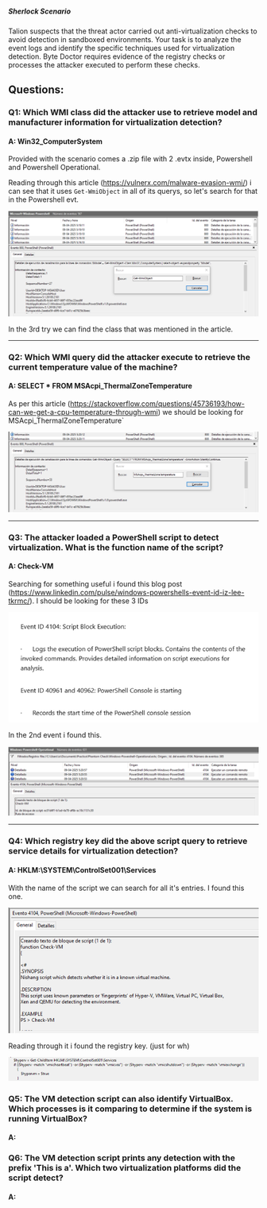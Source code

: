 
##### Sherlock Scenario

Talion suspects that the threat actor carried out anti-virtualization checks to avoid detection in sandboxed environments. Your task is to analyze the event logs and identify the specific techniques used for virtualization detection. Byte Doctor requires evidence of the registry checks or processes the attacker executed to perform these checks.

## Questions:

### Q1: Which WMI class did the attacker use to retrieve model and manufacturer information for virtualization detection?

#### A: Win32_ComputerSystem

Provided with the scenario comes a .zip file with 2 .evtx inside, Powershell and Powershell Operational.

Reading through this article (https://vulnerx.com/malware-evasion-wmi/) i can see that it uses `Get-WmiObject` in all of its querys, so let's search for that in the Powershell evt.

![](../../Img/Pasted%20image%2020251007005501.png)

In the 3rd try we can find the class that was mentioned in the article.

___

### Q2: Which WMI query did the attacker execute to retrieve the current temperature value of the machine?

#### A: SELECT * FROM MSAcpi_ThermalZoneTemperature


As per this article (https://stackoverflow.com/questions/45736193/how-can-we-get-a-cpu-temperature-through-wmi) we should be looking for MSAcpi_ThermalZoneTemperature` 

![](../../Img/Pasted%20image%2020251007005950.png)

___

### Q3: The attacker loaded a PowerShell script to detect virtualization. What is the function name of the script?

#### A: Check-VM

Searching for something useful i found this blog post (https://www.linkedin.com/pulse/windows-powershells-event-id-iz-lee-tkrmc/).
I should be looking for these 3 IDs

![](../../Img/Pasted%20image%2020251007010636.png)

In the 2nd event i found this.

![](../../Img/Pasted%20image%2020251007010830.png)

___

### Q4: Which registry key did the above script query to retrieve service details for virtualization detection?

#### A: HKLM:\SYSTEM\ControlSet001\Services

With the name of the script we can search for all it's entries.
I found this one.

![](../../Img/Pasted%20image%2020251007011220.png)

Reading through it i found the registry key. (just for wh)

![](../../Img/Pasted%20image%2020251007011338.png)

### Q5: The VM detection script can also identify VirtualBox. Which processes is it comparing to determine if the system is running VirtualBox?

#### A: 

### Q6: The VM detection script prints any detection with the prefix 'This is a'. Which two virtualization platforms did the script detect?

#### A: 
